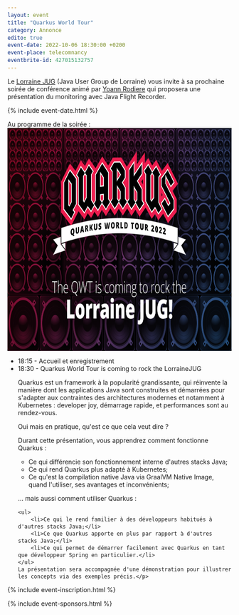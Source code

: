 ```yaml
---
layout: event
title: "Quarkus World Tour"
category: Annonce
edito: true
event-date: 2022-10-06 18:30:00 +0200
event-place: telecomnancy
eventbrite-id: 427015132757
---
```


<p>
Le <a href="/">Lorraine JUG</a> (Java User Group de Lorraine) vous invite à sa prochaine
soirée de conférence animé par <a href="/speakers.html#yrodiere">Yoann Rodiere</a> qui
proposera une présentation du monitoring avec Java Flight Recorder.
</p>

{% include event-date.html %}

<div class="programme">Au programme de la soirée :
<br>
<img src="/images/posts/2022/QWT_social_meetup_1200x675_lorraine.png" alt="affiche" height="500" style="margin-left: auto; margin-right: auto; display: block;"/>
 <ul>
  <li>18:15 - Accueil et enregistrement</li>
  <li>18:30 - Quarkus World Tour is coming to rock the LorraineJUG
   <p>Quarkus est un framework à la popularité grandissante, qui réinvente la manière dont les applications Java sont construites et démarrées pour s'adapter aux contraintes des architectures modernes et notamment à Kubernetes : developer joy, démarrage rapide, et performances sont au rendez-vous.

Oui mais en pratique, qu'est ce que cela veut dire ?

Durant cette présentation, vous apprendrez comment fonctionne Quarkus :
	<ul>
		<li>Ce qui différencie son fonctionnement interne d'autres stacks Java;</li>
		<li>Ce qui rend Quarkus plus adapté à Kubernetes;</li>
		<li>Ce qu'est la compilation native Java via GraalVM Native Image, quand l'utiliser, ses avantages et inconvénients;</li>
	</ul>

... mais aussi comment utiliser Quarkus :

	<ul>
		<li>Ce qui le rend familier à des développeurs habitués à d'autres stacks Java;</li>
		<li>Ce que Quarkus apporte en plus par rapport à d'autres stacks Java;</li>
		<li>Ce qui permet de démarrer facilement avec Quarkus en tant que développeur Spring en particulier.</li>
	</ul>
	La présentation sera accompagnée d'une démonstration pour illustrer les concepts via des exemples précis.</p>
  </li>
 </ul>
</div>

{% include event-inscription.html %}

{% include event-sponsors.html %}
